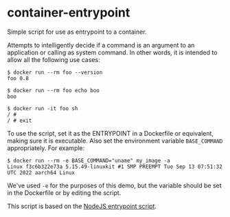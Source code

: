 # container-entrypoint

Simple script for use as entrypoint to a container.

Attempts to intelligently decide if a command is an argument to an application or calling as system
command. In other words, it is intended to allow all the following use cases:

```
$ docker run --rm foo --version
foo 0.8

$ docker run --rm foo echo boo
boo

$ docker run -it foo sh
/ #
/ # exit
```

To use the script, set it as the ENTRYPOINT in a Dockerfile or equivalent, making sure it is
executable. Also set the environment variable `BASE_COMMAND` appropriately. For example:

```
$ docker run --rm -e BASE_COMMAND="uname" my_image -a
Linux f3c6b322e73a 5.15.49-linuxkit #1 SMP PREEMPT Tue Sep 13 07:51:32 UTC 2022 aarch64 Linux
```

We've used `-e` for the purposes of this demo, but the variable should be set in the Dockerfile or
by editing the script.

This script is based on the [NodeJS entrypoint script](https://github.com/nodejs/docker-node/blob/e75fa5270326ffaff8fee03153f3bf16860084d4/19/bullseye-slim/docker-entrypoint.sh).
